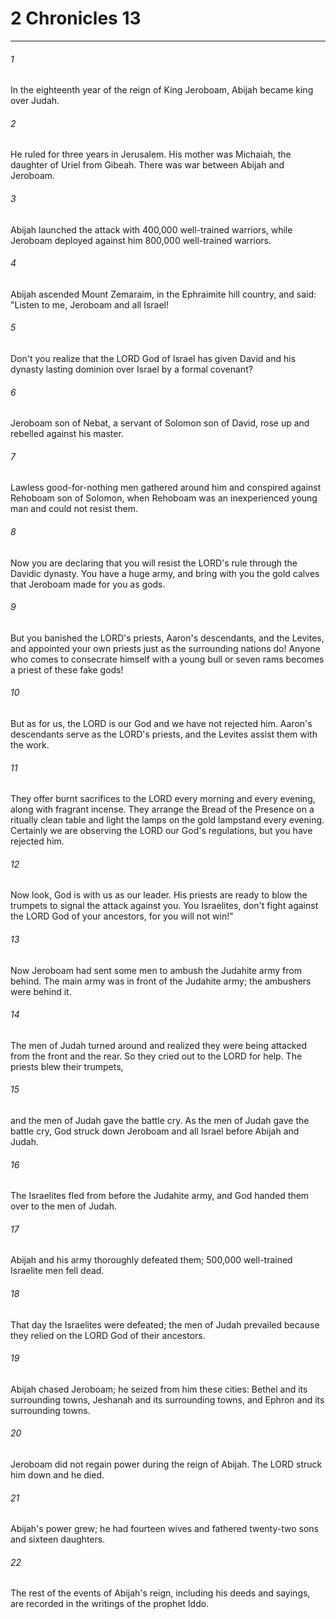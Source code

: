 # 2 Chronicles 13
***



###### 1 
In the eighteenth year of the reign of King Jeroboam, Abijah became king over Judah. 

###### 2 
He ruled for three years in Jerusalem. His mother was Michaiah, the daughter of Uriel from Gibeah. There was war between Abijah and Jeroboam. 

###### 3 
Abijah launched the attack with 400,000 well-trained warriors, while Jeroboam deployed against him 800,000 well-trained warriors. 

###### 4 
Abijah ascended Mount Zemaraim, in the Ephraimite hill country, and said: "Listen to me, Jeroboam and all Israel! 

###### 5 
Don't you realize that the LORD God of Israel has given David and his dynasty lasting dominion over Israel by a formal covenant? 

###### 6 
Jeroboam son of Nebat, a servant of Solomon son of David, rose up and rebelled against his master. 

###### 7 
Lawless good-for-nothing men gathered around him and conspired against Rehoboam son of Solomon, when Rehoboam was an inexperienced young man and could not resist them. 

###### 8 
Now you are declaring that you will resist the LORD's rule through the Davidic dynasty. You have a huge army, and bring with you the gold calves that Jeroboam made for you as gods. 

###### 9 
But you banished the LORD's priests, Aaron's descendants, and the Levites, and appointed your own priests just as the surrounding nations do! Anyone who comes to consecrate himself with a young bull or seven rams becomes a priest of these fake gods! 

###### 10 
But as for us, the LORD is our God and we have not rejected him. Aaron's descendants serve as the LORD's priests, and the Levites assist them with the work. 

###### 11 
They offer burnt sacrifices to the LORD every morning and every evening, along with fragrant incense. They arrange the Bread of the Presence on a ritually clean table and light the lamps on the gold lampstand every evening. Certainly we are observing the LORD our God's regulations, but you have rejected him. 

###### 12 
Now look, God is with us as our leader. His priests are ready to blow the trumpets to signal the attack against you. You Israelites, don't fight against the LORD God of your ancestors, for you will not win!" 

###### 13 
Now Jeroboam had sent some men to ambush the Judahite army from behind. The main army was in front of the Judahite army; the ambushers were behind it. 

###### 14 
The men of Judah turned around and realized they were being attacked from the front and the rear. So they cried out to the LORD for help. The priests blew their trumpets, 

###### 15 
and the men of Judah gave the battle cry. As the men of Judah gave the battle cry, God struck down Jeroboam and all Israel before Abijah and Judah. 

###### 16 
The Israelites fled from before the Judahite army, and God handed them over to the men of Judah. 

###### 17 
Abijah and his army thoroughly defeated them; 500,000 well-trained Israelite men fell dead. 

###### 18 
That day the Israelites were defeated; the men of Judah prevailed because they relied on the LORD God of their ancestors. 

###### 19 
Abijah chased Jeroboam; he seized from him these cities: Bethel and its surrounding towns, Jeshanah and its surrounding towns, and Ephron and its surrounding towns. 

###### 20 
Jeroboam did not regain power during the reign of Abijah. The LORD struck him down and he died. 

###### 21 
Abijah's power grew; he had fourteen wives and fathered twenty-two sons and sixteen daughters. 

###### 22 
The rest of the events of Abijah's reign, including his deeds and sayings, are recorded in the writings of the prophet Iddo.

